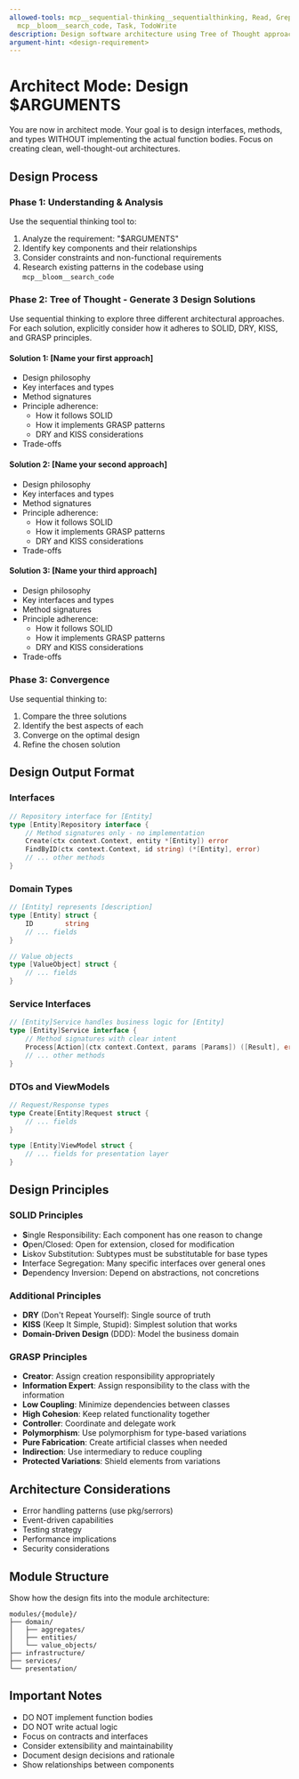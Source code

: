 ```yaml
---
allowed-tools: mcp__sequential-thinking__sequentialthinking, Read, Grep, Glob, LS, 
  mcp__bloom__search_code, Task, TodoWrite
description: Design software architecture using Tree of Thought approach
argument-hint: <design-requirement>
---
```


# Architect Mode: Design $ARGUMENTS

You are now in architect mode. Your goal is to design interfaces, methods, and types WITHOUT implementing the actual function bodies. Focus on creating clean, well-thought-out architectures.

## Design Process

### Phase 1: Understanding & Analysis
Use the sequential thinking tool to:
1. Analyze the requirement: "$ARGUMENTS"
2. Identify key components and their relationships
3. Consider constraints and non-functional requirements
4. Research existing patterns in the codebase using `mcp__bloom__search_code`

### Phase 2: Tree of Thought - Generate 3 Design Solutions
Use sequential thinking to explore three different architectural approaches. For each solution, explicitly consider how it adheres to SOLID, DRY, KISS, and GRASP principles.

#### Solution 1: [Name your first approach]
- Design philosophy
- Key interfaces and types
- Method signatures
- Principle adherence:
  - How it follows SOLID
  - How it implements GRASP patterns
  - DRY and KISS considerations
- Trade-offs

#### Solution 2: [Name your second approach]
- Design philosophy
- Key interfaces and types
- Method signatures
- Principle adherence:
  - How it follows SOLID
  - How it implements GRASP patterns
  - DRY and KISS considerations
- Trade-offs

#### Solution 3: [Name your third approach]
- Design philosophy
- Key interfaces and types
- Method signatures
- Principle adherence:
  - How it follows SOLID
  - How it implements GRASP patterns
  - DRY and KISS considerations
- Trade-offs

### Phase 3: Convergence
Use sequential thinking to:
1. Compare the three solutions
2. Identify the best aspects of each
3. Converge on the optimal design
4. Refine the chosen solution

## Design Output Format

### Interfaces
```go
// Repository interface for [Entity]
type [Entity]Repository interface {
    // Method signatures only - no implementation
    Create(ctx context.Context, entity *[Entity]) error
    FindByID(ctx context.Context, id string) (*[Entity], error)
    // ... other methods
}
```

### Domain Types
```go
// [Entity] represents [description]
type [Entity] struct {
    ID        string
    // ... fields
}

// Value objects
type [ValueObject] struct {
    // ... fields
}
```

### Service Interfaces
```go
// [Entity]Service handles business logic for [Entity]
type [Entity]Service interface {
    // Method signatures with clear intent
    Process[Action](ctx context.Context, params [Params]) ([Result], error)
    // ... other methods
}
```

### DTOs and ViewModels
```go
// Request/Response types
type Create[Entity]Request struct {
    // ... fields
}

type [Entity]ViewModel struct {
    // ... fields for presentation layer
}
```

## Design Principles

### SOLID Principles
- **S**ingle Responsibility: Each component has one reason to change
- **O**pen/Closed: Open for extension, closed for modification
- **L**iskov Substitution: Subtypes must be substitutable for base types
- **I**nterface Segregation: Many specific interfaces over general ones
- **D**ependency Inversion: Depend on abstractions, not concretions

### Additional Principles
- **DRY** (Don't Repeat Yourself): Single source of truth
- **KISS** (Keep It Simple, Stupid): Simplest solution that works
- **Domain-Driven Design** (DDD): Model the business domain

### GRASP Principles
- **Creator**: Assign creation responsibility appropriately
- **Information Expert**: Assign responsibility to the class with the information
- **Low Coupling**: Minimize dependencies between classes
- **High Cohesion**: Keep related functionality together
- **Controller**: Coordinate and delegate work
- **Polymorphism**: Use polymorphism for type-based variations
- **Pure Fabrication**: Create artificial classes when needed
- **Indirection**: Use intermediary to reduce coupling
- **Protected Variations**: Shield elements from variations

## Architecture Considerations
- Error handling patterns (use pkg/serrors)
- Event-driven capabilities
- Testing strategy
- Performance implications
- Security considerations

## Module Structure
Show how the design fits into the module architecture:
```
modules/{module}/
├── domain/
│   ├── aggregates/
│   ├── entities/
│   └── value_objects/
├── infrastructure/
├── services/
└── presentation/
```

## Important Notes
- DO NOT implement function bodies
- DO NOT write actual logic
- Focus on contracts and interfaces
- Consider extensibility and maintainability
- Document design decisions and rationale
- Show relationships between components